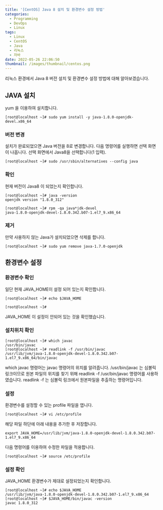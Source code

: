 ```yaml
---
title: '[CentOS] Java 8 설치 및 환경변수 설정 방법'
categories:
  - Programming
  - DevOps
  - Linux
tags:
  - Linux
  - CentOS
  - Java
  - 리눅스
  - 자바
date: 2022-05-26 22:06:50
thumbnail: /images/thumbnail/centos.png
---
```


리눅스 환경에서 Java 8 버전 설치 및 환경변수 설정 방법에 대해 알아보겠습니다.

## JAVA 설치

yum 을 이용하여 설치합니다.

```
[root@localhost ~]# sudo yum install -y java-1.8.0-openjdk-devel.x86_64
```

### 버전 변경

설치가 완료되었으면 Java 버전을 8로 변경합니다. 다음 명령어를 실행하면 선택 화면이 나옵니다. 선택 화면에서 Java8을 선택합니다(1 입력).

```
[root@localhost ~]# sudo /usr/sbin/alternatives --config java
```

### 확인

현재 버전이 Java8 이 되었는지 확인합니다.

```
[root@localhost ~]# java -version
openjdk version "1.8.0_312"
```

```
[root@localhost ~]# rpm -qa java*jdk-devel
java-1.8.0-openjdk-devel-1.8.0.342.b07-1.el7_9.x86_64
```

### 제거

만약 사용하지 않는 Java가 설치되었으면 삭제를 합니다.

```
[root@localhost ~]# sudo yum remove java-1.7.0-openjdk
```

## 환경변수 설정

### 환경변수 확인

일단 현재 JAVA_HOME이 설정 되어 있는지 확인합니다.

```
[root@localhost ~]# echo $JAVA_HOME

[root@localhost ~]#
```

JAVA_HOME 이 설정이 안되어 있는 것을 확인했습니다.

### 설치위치 확인

```
[root@localhost ~]# which javac
/usr/bin/javac
[root@localhost ~]# readlink -f /usr/bin/javac
/usr/lib/jvm/java-1.8.0-openjdk-devel-1.8.0.342.b07-1.el7_9.x86_64/bin/javac
```

which javac 명령어는 javac 명령어의 위치를 알려줍니다.
/usr/bin/javac 는 심볼릭 링크이므로 원본 파일의 위치를 찾기 위해 readlink -f /usr/bin/javac 명령어를 사용하였습니다.
readlink -f 는 심볼릭 링크에서 원본파일을 추출하는 명령어입니다.

### 설정

환경변수를 설정할 수 있는 profile 파일을 엽니다.

```
[root@localhost ~]# vi /etc/profile
```

해당 파일 하단에 아래 내용을 추가한 후 저장합니다.

```shell
export JAVA_HOME=/usr/lib/jvm/java-1.8.0-openjdk-devel-1.8.0.342.b07-1.el7_9.x86_64
```

다음 명령어를 이용하여 수정한 파일을 적용합니다.

```
[root@localhost ~]# source /etc/profile
```

### 설정 확인

JAVA_HOME 환경변수가 제대로 설정되었는지 확인합니다.

```
[root@localhost ~]# echo $JAVA_HOME
/usr/lib/jvm/java-1.8.0-openjdk-devel-1.8.0.342.b07-1.el7_9.x86_64
[root@localhost ~]# $JAVA_HOME/bin/javac -version
javac 1.8.0_312
```
